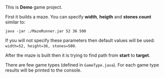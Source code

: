 This is **Demo** game project.

First it builds a maze.
You can specify **width**, **heigth** and **stones count** similar to:

``java -jar ./MazeRunner.jar 52 36 500``

If you will not specify these parameters then default values will be used: `width=52, height=36, stones=500`.

After the maze is built then it is trying to find path from **start** to **target**.

There are few game types (defined in `GameType.java`). For each game type results will be printed to the console.